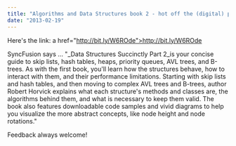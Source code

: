 ```yaml
---
title: "Algorithms and Data Structures book 2 - hot off the (digital) presses"
date: "2013-02-19"
---
```


Here's the link: a href="http://bit.ly/W6ROde">http://bit.ly/W6ROde

SyncFusion says ... "_Data Structures Succinctly Part 2_is your concise guide to skip lists, hash tables, heaps, priority queues, AVL trees, and B-trees. As with the first book, you'll learn how the structures behave, how to interact with them, and their performance limitations. Starting with skip lists and hash tables, and then moving to complex AVL trees and B-trees, author Robert Horvick explains what each structure's methods and classes are, the algorithms behind them, and what is necessary to keep them valid. The book also features downloadable code samples and vivid diagrams to help you visualize the more abstract concepts, like node height and node rotations."

Feedback always welcome!
